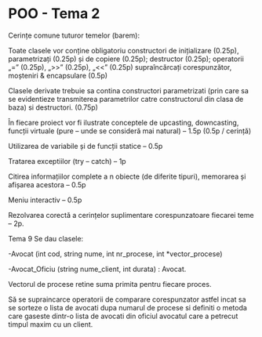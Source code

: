 # POO - Tema 2
Cerințe comune tuturor temelor (barem): 

Toate clasele vor conține obligatoriu constructori de inițializare (0.25p), parametrizați (0.25p) și de copiere (0.25p); destructor (0.25p); operatorii „=” (0.25p), „>>” (0.25p), „<<” (0.25p) supraîncărcați corespunzător, moșteniri & encapsulare (0.5p)  

Clasele derivate trebuie sa contina constructori parametrizati (prin care sa se evidentieze transmiterea parametrilor catre constructorul din clasa de baza) si destructori. (0.75p) 

În fiecare proiect vor fi ilustrate conceptele de upcasting, downcasting, funcții virtuale (pure – unde se consideră mai natural) – 1.5p (0.5p / cerință) 

Utilizarea de variabile și de funcții statice – 0.5p     

Tratarea exceptiilor (try – catch) – 1p 

Citirea informațiilor complete a n obiecte (de diferite tipuri), memorarea și afișarea acestora – 0.5p 

Meniu interactiv – 0.5p 

Rezolvarea corectă a cerințelor suplimentare corespunzatoare fiecarei teme – 2p. 


Tema 9
Se dau clasele: 

-Avocat (int cod, string nume, int nr_procese, int *vector_procese) 

-Avocat_Oficiu (string nume_client, int durata) : Avocat. 

Vectorul de procese retine suma primita pentru fiecare proces. 

Să se supraincarce operatorii de comparare corespunzator astfel incat sa se sorteze o lista de avocati dupa numarul de procese si definiti o metoda care gaseste dintr-o lista de avocati din oficiul avocatul care a petrecut timpul maxim cu un client. 
